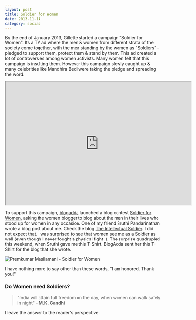 ```yaml
---
layout: post
title: Soldier for Women
date: 2013-11-14
category: social
---
```


By the end of January 2013, Gillette started a campaign "Soldier for Women". Its a TV ad where the men & women from different strata of the society come together, with the men standing by the women as "Soldiers" - pledged to support them, protect them & stand by them. This ad created a lot of controversies among women activists. Many women felt that this campaign is insulting them. However this campaign slowly caught up & many celebrities like Mandhira Bedi were taking the pledge and spreading the word.  

<div style="text-align: center;">
<iframe width="600" height="400"
src="http://www.youtube.com/embed/b4aiso6pvRE">
</iframe>
</div>

To support this campaign, [blogadda](http://www.blogadda.com) launched a blog contest [Soldier for Women](http://blog.blogadda.com/2013/03/21/soldier-for-women-campaign-indian-bloggers), asking the women blogger to blog about the men in their lives who stood up for women in any occasion. One of my friend Sruthi Pandarinathan wrote a blog post about me. Check the blog [The Intellectual Soldier](http://penurheart.blogspot.in/2013/04/the-intellectual-soldier.html). I did not expect that. I was surprised to see that women see me as a Soldier as well (even though I never fought a physical fight :). The surprise quadrupled this weekend, when Sruthi gave me this T-Shirt. BlogAdda sent her this T-Shirt for the blog that she wrote.  
  
![Premkumar Masilamani - Soldier for Women]({{site.img-url}}/Premkumar-Masilamani-Soldier-For-Women.jpg)  

I have nothing more to say other than these words, "I am honored. Thank you!"  

### Do Women need Soldiers?

> "India will attain full freedom on the day, when women can walk safely in night" - **M.K. Gandhi**  

I leave the answer to the reader's perspective.  

